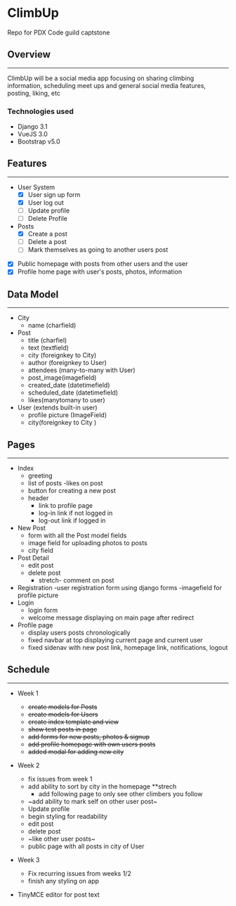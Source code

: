 # ClimbUp

Repo for PDX Code guild captstone

## Overview
------

ClimbUp will be a social media app focusing on sharing climbing information, scheduling meet ups and general social media features, posting, liking, etc

### Technologies used

* Django 3.1
* VueJS 3.0
* Bootstrap v5.0

## Features
------

- User System
  - [x] User sign up form
  - [x] User log out
  - [ ] Update profile
  - [ ] Delete Profile
- Posts
  - [x] Create a post
  - [ ] Delete a post
  - [ ] Mark themselves as going to another users post
- [x] Public homepage with posts from other users and the user
- [x] Profile home page with user's posts, photos, information

## Data Model
----
* City
  * name (charfield)
* Post
  * title (charfiel)
  * text (textfield)
  * city (foreignkey to City)
  * author (foreignkey to User)
  * attendees (many-to-many with User)
  * post_image(imagefield)
  * created_date (datetimefield)
  * scheduled_date (datetimefield)
  * likes(manytomany to user)
* User (extends built-in user)
  * profile picture (ImageField)
  * city(foreignkey to City )

## Pages
-------
- Index
  - greeting
  - list of posts
    -likes on post
  - button for creating a new post
  - header
    - link to profile page
    - log-in link if not logged in
    - log-out link if logged in
- New Post
  - form with all the Post model fields
  - image field for uploading photos to posts 
  - city field
- Post Detail
  - edit post
  - delete post
    - stretch- comment on post
- Registration
  -user registration form using django forms
  -imagefield for profile picture
- Login
  - login form
  - welcome message displaying on main page after redirect
- Profile page
  - display users posts chronologically
  - fixed navbar at top displaying current page and current user
  - fixed sidenav with new post link, homepage link, notifications, logout
## Schedule
----
* Week 1
    * ~~create models for Posts~~
    * ~~create models for Users~~
    * ~~create index template and view~~
    * ~~show test posts in page~~
    * ~~add forms for new posts, photos & signup~~
    * ~~add profile homepage with own users posts~~
    * ~~added modal for adding new city~~
* Week 2
    * fix issues from week 1
    * add ability to sort by city in the homepage
    **strech
      * add following page to only see other climbers you follow
    * ~add ability to mark self on other user post~
    * Update profile
    * begin styling for readability
    * edit post
    * delete post
    * ~like other user posts~
    * public page with all posts in city of User 
* Week 3
    * Fix recurring issues from weeks 1/2
    * finish any styling on app


* TinyMCE editor for post text